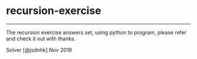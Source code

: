 # recursion-exercise
------

The recursion exercise answers set, using python to program,
please refer and check it out with thanks.

Solver [@jsdnhk]
Nov 2018

